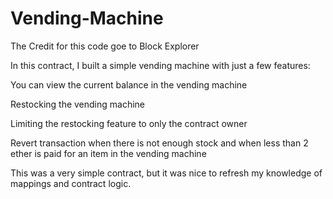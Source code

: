 # Vending-Machine

The Credit for this code goe to Block Explorer

In this contract, I built a simple vending machine with just a few features:

You can view the current balance in the vending machine

Restocking the vending machine

Limiting the restocking feature to only the contract owner

Revert transaction when there is not enough stock and when less than 2 ether is paid for an item in the vending machine

This was a very simple contract, but it was nice to refresh my knowledge of mappings and contract logic.
